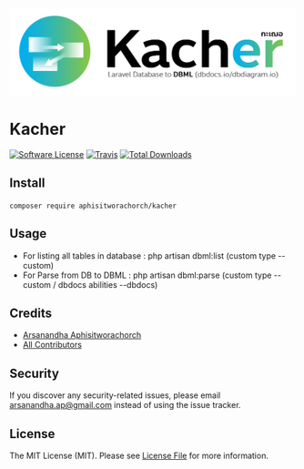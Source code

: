 [![Kacher Logo](kacher-logo.png)]()
# Kacher

[![Software License](https://img.shields.io/badge/license-MIT-brightgreen.svg?style=flat-square)](LICENSE.md)
[![Travis](https://img.shields.io/travis/aphisitworachorch/kacher.svg?style=flat-square)]()
[![Total Downloads](https://img.shields.io/packagist/dt/aphisitworachorch/kacher.svg?style=flat-square)](https://packagist.org/packages/aphisitworachorch/kacher)

## Install
`composer require aphisitworachorch/kacher`

## Usage
- For listing all tables in database : php artisan dbml:list (custom type --custom)
- For Parse from DB to DBML : php artisan dbml:parse (custom type --custom / dbdocs abilities --dbdocs)

## Credits

- [Arsanandha Aphisitworachorch](https://github.com/aphisitworachorch)
- [All Contributors](https://github.com/aphisitworachorch/kacher/contributors)

## Security
If you discover any security-related issues, please email arsanandha.ap@gmail.com instead of using the issue tracker.

## License
The MIT License (MIT). Please see [License File](/LICENSE.md) for more information.
